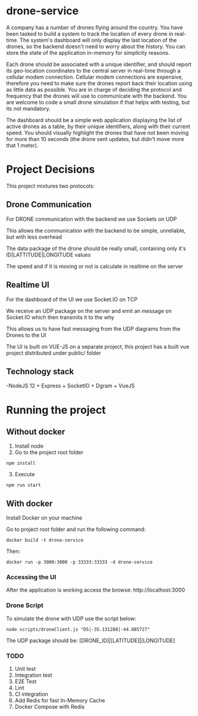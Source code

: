 # drone-service

A company has a number of drones flying around the country. You have been tasked to build a system to track the location of every drone in real-time. The system's dashboard will only display the last location of the drones, so the backend doesn't need to worry about the history. You can store the state of the application in-memory for simplicity reasons.

Each drone should be associated with a unique identifier, and should report its geo-location coordinates to the central server in real-time through a cellular modem connection. Cellular modem connections are expensive, therefore you need to make sure the drones report back their location using as little data as possible. You are in charge of deciding the protocol and frequency that the drones will use to communicate with the backend. You are welcome to code a small drone simulation if that helps with testing, but its not mandatory.

The dashboard should be a simple web application displaying the list of active drones as a table, by their unique identifiers, along with their current speed. You should visually highlight the drones that have not been moving for more than 10 seconds (the drone sent updates, but didn't move more that 1 meter).

# Project Decisions

This project mixtures two protocols:

## Drone Communication
For DRONE communication with the backend we use Sockets on UDP

This allows the communication with the backend to be simple, unreliable, but with less overhead

The data package of the drone should be really small, containing only it's ID|LATTITUDE|LONGITUDE values

The speed and if it is moving or not is calculate in realtime on the server

## Realtime UI

For the dashboard of the UI we use Socket.IO on TCP

We receive an UDP package on the server and emit an message on Socket.IO which then transmits it to the why

This allows us to have fast messaging from the UDP diagrams from the Drones to the UI

The UI is built on VUE-JS on a separate project, this project has a built vue project distributed under public/ folder

## Technology stack
-NodeJS 12 + Express + SocketIO + Dgram + VueJS

# Running the project

## Without docker

1. Install node
2. Go to the project root folder

```shell script
npm install
```

3. Execute

```shell script
npm run start
```

## With docker

Install Docker on your machine

Go to project root folder and run the following command:

```shell script
docker build -t drone-service
```

Then:

```shell script
docker run -p 3000:3000 -p 33333:33333 -d drone-service
```

### Accessing the UI

After the application is working access the browse: http://localhost:3000

### Drone Script

To simulate the drone with UDP use the script below:

```shell script
node scripts/droneClient.js "D5|-35.131288|-44.885727"
```

The UDP package should be:
[DRONE_ID]|[LATITUDE]|[LONGITUDE]

### TODO
1. Unit test
2. Integration test
3. E2E Test
4. Lint
5. CI integration
6. Add Redis for fast In-Memory Cache
7. Docker Compose with Redis
